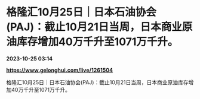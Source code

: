 # 格隆汇10月25日｜日本石油协会(PAJ)：截止10月21日当周，日本商业原油库存增加40万千升至1071万千升。

**2023-10-25 03:14**

**https://www.gelonghui.com/live/1261504**

格隆汇10月25日｜日本石油协会(PAJ)：截止10月21日当周，日本商业原油库存增加40万千升至1071万千升。